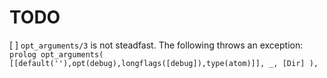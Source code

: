 TODO
====

  [ ] `opt_arguments/3` is not steadfast.
      The following throws an exception:
      ```prolog
      opt_arguments(
        [[default(''),opt(debug),longflags([debug]),type(atom)]],
        _,
        [Dir]
      ),
     ```

